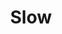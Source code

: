 ---
title: "Slow"
permalink: /spells/slow/
tags:
  - Spell
  - 3rd Level
  - Transmutation
available_for:
  - Sorcerer
  - Wizard
level: "3rd Level"
school: "Transmutation"
range: "120 ft"
area: "40 ft"
shape: "Cube"
comp:
  - V
  - S
  - M
material: "a drop of molasses."
duration: "1 Minute"
concentration: true
attack: "WIS Save"
description: |
  You alter time around up to six creatures of your choice in a 40-foot cube within range. Each target must succeed on a wisdom saving throw or be affected by this spell for the duration.

  An affected target's speed is halved, it takes a -2 penalty to AC and dexterity saving throws, and it can't use reactions. On its turn, it can use either an action or a bonus action, not both. Regardless of the creature's abilities or magic items, it can't make more than one melee or ranged attack during its turn.

  If the creature attempts to cast a spell with a casting time of 1 action, roll a d20. On an 11 or higher, the spell doesn't take effect until the creature's next turn, and the creature must use its action on that turn to complete the spell. If it can't, the spell is wasted.

  A creature affected by this spell makes another wisdom saving throw at the end of its turn. On a successful save, the effect ends for it.
excerpt: "You alter time around up to six creatures of your choice in a 40-foot cube within range."
source: "Basic Rules"
---
